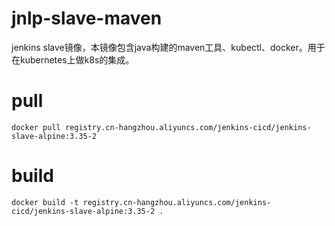# jnlp-slave-maven
jenkins slave镜像，本镜像包含java构建的maven工具、kubectl、docker。用于在kubernetes上做k8s的集成。
# pull
```
docker pull registry.cn-hangzhou.aliyuncs.com/jenkins-cicd/jenkins-slave-alpine:3.35-2
```
# build
```youtrack
docker build -t registry.cn-hangzhou.aliyuncs.com/jenkins-cicd/jenkins-slave-alpine:3.35-2 .
```